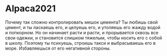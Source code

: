 # Alpaca2021
Почему так сложно контролировать мешок цемента? Ты любишь свой цемент, и ты ласкаешь его, и целуешь его, и утоляешь его жажду водой и попкорном. Но он начинает расти и расти, и прорывается сквозь все свои одежки, и становится слишком тяжелым, чтобы носить его с собой в школу. Поэтому ты психуешь, строишь такси и выбрасываешь его в море. Избавляешься от его негативной стороны.
